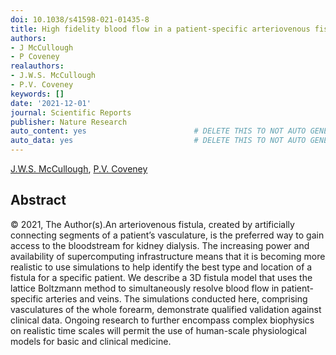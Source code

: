 ```yaml
---
doi: 10.1038/s41598-021-01435-8
title: High fidelity blood flow in a patient-specific arteriovenous fistula
authors:
- J McCullough
- P Coveney
realauthors:
- J.W.S. McCullough
- P.V. Coveney
keywords: []
date: '2021-12-01'
journal: Scientific Reports
publisher: Nature Research
auto_content: yes                        # DELETE THIS TO NOT AUTO GENERATE CONTENT
auto_data: yes                           # DELETE THIS TO NOT AUTO GENERATE METADATA
---
```

[J.W.S. McCullough](https://www.scopus.com/authid/detail.uri?authorId=57192239242), [P.V. Coveney](https://www.scopus.com/authid/detail.uri?authorId=7005747590)

## Abstract
© 2021, The Author(s).An arteriovenous fistula, created by artificially connecting segments of a patient’s vasculature, is the preferred way to gain access to the bloodstream for kidney dialysis. The increasing power and availability of supercomputing infrastructure means that it is becoming more realistic to use simulations to help identify the best type and location of a fistula for a specific patient. We describe a 3D fistula model that uses the lattice Boltzmann method to simultaneously resolve blood flow in patient-specific arteries and veins. The simulations conducted here, comprising vasculatures of the whole forearm, demonstrate qualified validation against clinical data. Ongoing research to further encompass complex biophysics on realistic time scales will permit the use of human-scale physiological models for basic and clinical medicine.
